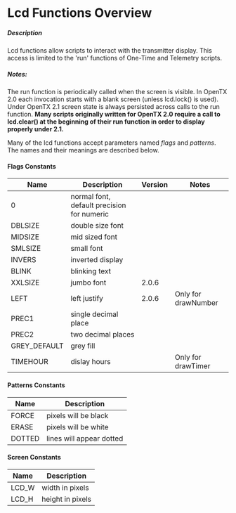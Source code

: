 # Lcd Functions Overview

##### Description

Lcd functions allow scripts to interact with the transmitter display. This access is limited to the 'run' functions of One-Time and Telemetry scripts. 

##### Notes:

The run function is periodically called when the screen is visible. In OpenTX 2.0 each invocation starts with a blank screen (unless lcd.lock() is used). Under OpenTX 2.1 screen state is always persisted across calls to the run function. **Many scripts originally written for OpenTX 2.0 require a call to lcd.clear() at the beginning of their run function in order to display properly under 2.1.**

Many of the lcd functions accept parameters named *flags* and *patterns*.  The names and their meanings are described below.

#### Flags Constants

|Name|Description|Version|Notes|
|---|---|---|---|
|0|normal font, default precision for numeric|||
|DBLSIZE|double size font|||
|MIDSIZE|mid sized font|||
|SMLSIZE|small font|||
|INVERS|inverted display|||
|BLINK|blinking text|||
|XXLSIZE|jumbo font|2.0.6||
|LEFT|left justify|2.0.6|Only for drawNumber|
|PREC1|single decimal place|||
|PREC2|two decimal places|||
|GREY_DEFAULT|grey fill|||
|TIMEHOUR|dislay hours||Only for drawTimer|

#### Patterns Constants

|Name|Description|
|---|---|
|FORCE|pixels will be black|
|ERASE|pixels will be white|
|DOTTED|lines will appear dotted|

#### Screen Constants

|Name|Description|
|---|---|
|LCD_W|width in pixels|
|LCD_H|height in pixels|

